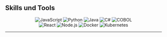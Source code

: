 
## Skills und Tools

<div align="center">
  <img src="https://img.shields.io/badge/JavaScript-F7DF1E?style=flat&logo=javascript&logoColor=black" alt="JavaScript">
  <img src="https://img.shields.io/badge/Python-3776AB?style=flat&logo=python&logoColor=white" alt="Python">
  <img src="https://img.shields.io/badge/Java-ED8B00?style=flat&logo=java&logoColor=white" alt="Java">
  <img src="https://img.shields.io/badge/C%23-239120?style=flat&logo=c-sharp&logoColor=white" alt="C#">
  <img src="https://img.shields.io/badge/COBOL-005A9C?style=flat&logo=cobol&logoColor=white" alt="COBOL">
  <br>
  <img src="https://img.shields.io/badge/React-61DAFB?style=flat&logo=react&logoColor=black" alt="React">
  <img src="https://img.shields.io/badge/Node.js-339933?style=flat&logo=node-dot-js&logoColor=white" alt="Node.js">
  <img src="https://img.shields.io/badge/Docker-2496ED?style=flat&logo=docker&logoColor=white" alt="Docker">
  <img src="https://img.shields.io/badge/Kubernetes-326CE5?style=flat&logo=kubernetes&logoColor=white" alt="Kubernetes">
</div>

---
